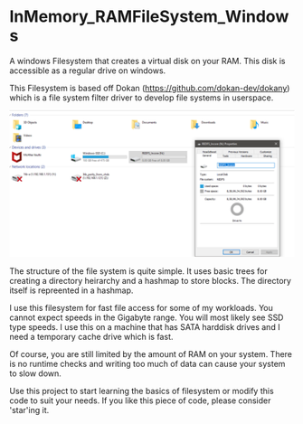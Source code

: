 # InMemory_RAMFileSystem_Windows

A windows Filesystem that creates a virtual disk on your RAM. This disk is accessible as a regular drive on windows.

This Filesystem is based off Dokan (https://github.com/dokan-dev/dokany) which is a file system filter driver to develop file systems in userspace.

![alt text](https://github.com/reddy2004/InMemory_RAMFileSystem_Windows/blob/main/screenshots/explorer.png)

The structure of the file system is quite simple. It uses basic trees for creating a directory heirarchy and a hashmap to store blocks. The directory itself is repreented in a hashmap.

I use this filesystem for fast file access for some of my workloads. You cannot expect speeds in the Gigabyte range. You will most likely see SSD type speeds. I use this on a machine that has SATA harddisk drives and I need a temporary cache drive which is fast.

Of course, you are still limited by the amount of RAM on your system. There is no runtime checks and writing too much of data can cause your system to slow down. 

Use this project to start learning the basics of filesystem or modify this code to suit your needs. If you like this piece of code, please consider 'star'ing it.
